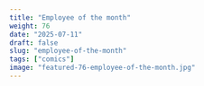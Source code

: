 ```yaml
---
title: "Employee of the month"
weight: 76
date: "2025-07-11"
draft: false
slug: "employee-of-the-month"
tags: ["comics"]
image: "featured-76-employee-of-the-month.jpg"
---
```

